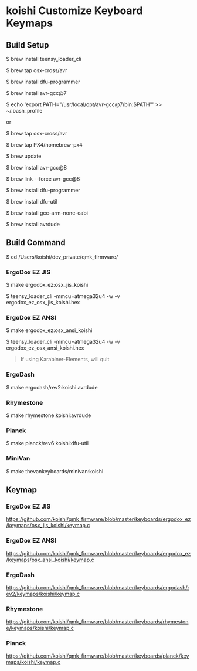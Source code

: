 # koishi Customize Keyboard Keymaps

## Build Setup

$ brew install teensy_loader_cli

$ brew tap osx-cross/avr

$ brew install dfu-programmer

$ brew install avr-gcc@7

$ echo 'export PATH="/usr/local/opt/avr-gcc@7/bin:$PATH"' >> ~/.bash_profile

or

$ brew tap osx-cross/avr

$ brew tap PX4/homebrew-px4

$ brew update

$ brew install avr-gcc@8

$ brew link --force avr-gcc@8

$ brew install dfu-programmer

$ brew install dfu-util

$ brew install gcc-arm-none-eabi

$ brew install avrdude

## Build Command

$ cd /Users/koishi/dev_private/qmk_firmware/

### ErgoDox EZ JIS

$ make ergodox_ez:osx_jis_koishi

$ teensy_loader_cli -mmcu=atmega32u4 -w -v ergodox_ez_osx_jis_koishi.hex

### ErgoDox EZ ANSI

$ make ergodox_ez:osx_ansi_koishi

$ teensy_loader_cli -mmcu=atmega32u4 -w -v ergodox_ez_osx_ansi_koishi.hex

> If using Karabiner-Elements, will quit

### ErgoDash

$ make ergodash/rev2:koishi:avrdude

### Rhymestone

$ make rhymestone:koishi:avrdude

### Planck

$ make planck/rev6:koishi:dfu-util

### MiniVan

$ make thevankeyboards/minivan:koishi

## Keymap

### ErgoDox EZ JIS

https://github.com/koishi/qmk_firmware/blob/master/keyboards/ergodox_ez/keymaps/osx_jis_koishi/keymap.c

### ErgoDox EZ ANSI

https://github.com/koishi/qmk_firmware/blob/master/keyboards/ergodox_ez/keymaps/osx_ansi_koishi/keymap.c

### ErgoDash

https://github.com/koishi/qmk_firmware/blob/master/keyboards/ergodash/rev2/keymaps/koishi/keymap.c

### Rhymestone

https://github.com/koishi/qmk_firmware/blob/master/keyboards/rhymestone/keymaps/koishi/keymap.c

### Planck

https://github.com/koishi/qmk_firmware/blob/master/keyboards/planck/keymaps/koishi/keymap.c